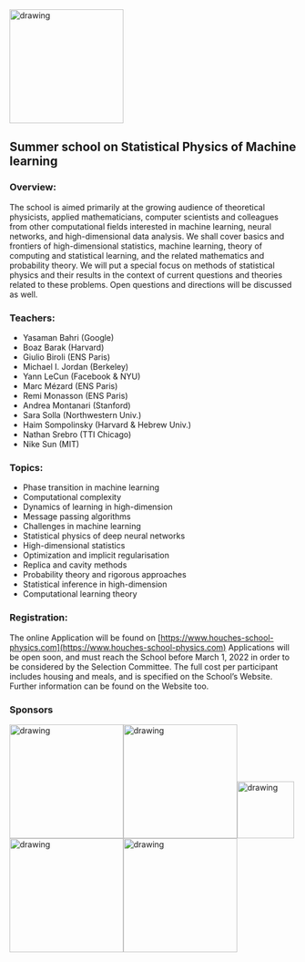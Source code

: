 <img src="https://www.houches-school-physics.com/uas/HOUCHES/LOGO/EPH_logo_h122.jpg" alt="drawing" width="200"/>

## Summer school on Statistical Physics of Machine learning

### **Overview:** 
The school is aimed primarily at the growing audience of theoretical physicists, applied mathematicians, computer scientists and colleagues from other computational fields interested in machine learning, neural networks, and high-dimensional data analysis. We shall cover basics and frontiers of high-dimensional statistics, machine learning, theory of computing and statistical learning, and the related mathematics and probability theory. We will put a special focus on methods of statistical physics and their results in the context of current questions and theories related to these problems.  Open questions and directions will be discussed as well. 

### **Teachers:**
- Yasaman Bahri (Google)
- Boaz Barak (Harvard)
- Giulio Biroli (ENS Paris)
- Michael I. Jordan (Berkeley)
- Yann LeCun (Facebook & NYU)
- Marc Mézard (ENS Paris)
- Remi Monasson (ENS Paris)
- Andrea Montanari (Stanford)
- Sara Solla (Northwestern Univ.)
- Haim Sompolinsky (Harvard & Hebrew Univ.)
- Nathan Srebro (TTI Chicago)
- Nike Sun (MIT)

### **Topics:**
- Phase transition in machine learning
- Computational complexity 
- Dynamics of learning in high-dimension 
- Message passing algorithms
- Challenges in machine learning
- Statistical physics of deep neural networks
- High-dimensional statistics 
- Optimization and implicit regularisation
- Replica and cavity methods
- Probability theory and rigorous approaches
- Statistical inference in high-dimension
- Computational learning theory

### **Registration:**
The online Application will be found on [https://www.houches-school-physics.com](https://www.houches-school-physics.com) Applications will be open soon, and must reach the School before March 1, 2022 in order to be considered by the Selection Committee. The full cost per participant includes housing and meals, and is specified on the School’s Website. Further information can be found on the Website too. 

### Sponsors
<img src="http://www.fondation-cfm.fr/images/logo_CFM.png" alt="drawing" width="200"/><img src="https://www.myscience.ch/var/myscience/image/logo/snf_banner_fr.svg" alt="drawing" width="200"/><img src="https://upload.wikimedia.org/wikipedia/en/e/e9/European_Research_Council_logo.svg" alt="drawing" width="100"/><img src="https://upload.wikimedia.org/wikipedia/fr/7/79/Agence_Nationale_de_la_Recherche.svg" alt="drawing" width="200"/><img src="https://upload.wikimedia.org/wikipedia/commons/f/f4/Logo_EPFL.svg" alt="drawing" width="200"/>

